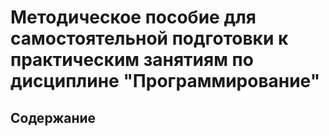 # Методическое пособие для самостоятельной подготовки к практическим занятиям по дисциплине "Программирование"

## Содержание
